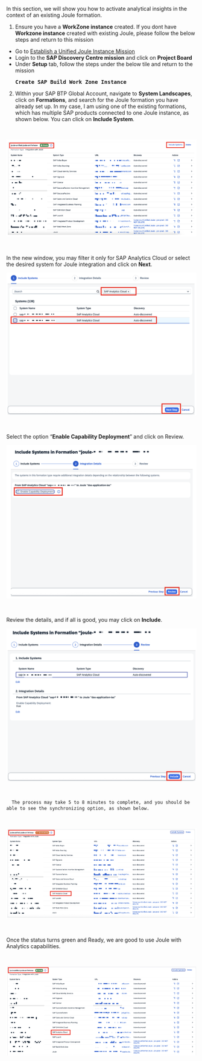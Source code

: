 In this section, we will show you how to activate analytical insights in the context of an existing Joule formation.

1. Ensure you have a <b>WorkZone instance</b> created. If you dont have <b>Workzone instance</b> created with existing Joule, please follow the below steps and return to this mission
 <ul style="list-style-type: disc;">  
<li>Go to <a href="https://discovery-center.cloud.sap/missiondetail/4538/4826/"</href>Establish a Unified Joule Instance Mission</a></li>
<li>Login to the <b>SAP Discovery Centre mission</b> and click on <b>Project Board</b> </li>
<li>Under <b>Setup</b> tab, follow the steps under the below tile and return to the mission</li>  
<pre><b>Create SAP Build Work Zone Instance</b></pre></ul>


2. Within your SAP BTP Global Account, navigate to <b>System Landscapes</b>, click on <b>Formations</b>, and search for the Joule formation you have already set up. In my case, I am using one of the existing formations, which has multiple SAP products connected to one Joule instance, as shown below. You can click on <b>Include System</b>.
  <br>
<p align="center"> 
<img src="images/3.6.1.png"> 
</p>
<br>
<p align="center" </p>
 
In the new window, you may filter it only for SAP Analytics Cloud or select the desired system for Joule integration and click on <b>Next</b>.
   <br>
<p align="center"> 
<img src="images/3.6.2.png"> 
</p>
<br>
<p align="center" </p>

Select the option “<b>Enable Capability Deployment</b>” and click on Review.
  <br>
<p align="center"> 
<img src="images/3.6.3.png"> 
</p>
<br>
<p align="center" </p>
 
Review the details, and if all is good, you may click on <b>Include</b>.
  <br>
<p align="center"> 
<img src="images/3.6.4.png"> 
</p>
<br>
<p align="center" </p>
 
      The process may take 5 to 8 minutes to complete, and you should be able to see the synchronizing option, as shown below. 
 
  <br>
<p align="center"> 
<img src="images/3.6.5.png"> 
</p>
<br>
<p align="center" </p>

   Once the status turns green and Ready, we are good to use Joule with Analytics capabilities.
 
  <br>
<p align="center"> 
<img src="images/3.6.6.png"> 
</p>
<br>
<p align="center" </p>




